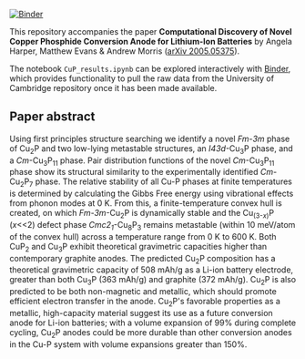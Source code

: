 [![Binder](https://mybinder.org/badge_logo.svg)](https://mybinder.org/v2/gh/harpaf13/data.copper-phosphides/master?filepath=CuP_results.ipynb)

This repository accompanies the paper **Computational Discovery of Novel Copper Phosphide Conversion Anode for Lithium-Ion Batteries** by Angela Harper, Matthew Evans & Andrew Morris ([arXiv 2005.05375](https://arxiv.org/abs/2005.05375)).

The notebook `CuP_results.ipynb` can be explored interactively with [Binder](https://mybinder.org/v2/gh/harpaf13/data.copper_phosphides/master), which provides functionality to pull the raw data from the University of Cambridge repository once it has been made available.

## Paper abstract

Using first principles structure searching we identify a novel *Fm-3m* phase of Cu<sub>2</sub>P and two low-lying metastable structures, an *I43d*-Cu<sub>3</sub>P phase, and a *Cm*-Cu<sub>3</sub>P<sub>11</sub> phase. Pair distribution functions of the novel *Cm*-Cu<sub>3</sub>P<sub>11</sub> phase show its structural similarity to the experimentally identified *Cm*-Cu<sub>2</sub>P<sub>7</sub> phase. The relative stability of all Cu-P phases at finite temperatures is determined by calculating the Gibbs Free energy using vibrational effects from phonon modes at 0 K. From this, a finite-temperature convex hull is created, on which *Fm-3m*-Cu<sub>2</sub>P is dynamically stable and the Cu<sub>(3-*x*)</sub>P (*x*<<2) defect phase *Cmc2*<sub>*1*</sub>-Cu<sub>8</sub>P<sub>3</sub> remains metastable (within 10 meV/atom of the convex hull) across a temperature range from 0 K to 600 K. Both CuP<sub>2</sub> and Cu<sub>3</sub>P exhibit theoretical gravimetric capacities higher than contemporary graphite anodes. The predicted Cu<sub>2</sub>P composition has a theoretical gravimetric capacity of 508 mAh/g as a Li-ion battery electrode, greater than both Cu<sub>3</sub>P (363 mAh/g) and graphite (372 mAh/g). Cu<sub>2</sub>P is also predicted to be both non-magnetic and metallic, which should promote efficient electron transfer in the anode. Cu<sub>2</sub>P's favorable properties as a metallic, high-capacity material suggest its use as a future conversion anode for Li-ion batteries; with a volume expansion of 99% during complete cycling, Cu<sub>2</sub>P anodes could be more durable than other conversion anodes in the Cu-P system with volume expansions greater than 150%.
